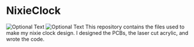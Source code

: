 # NixieClock
![Optional Text](../master/NixieFrontView.jpg)
![Optional Text](../master/NixieTopView.jpg)
This repository contains the files used to make my nixie clock design. I designed the PCBs, the laser cut acrylic, and wrote the code. 
